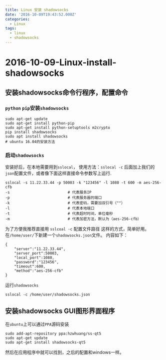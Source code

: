 ```yaml
---
title: Linux 安装 shadowsocks
date: '2016-10-09T19:43:52.000Z'
categories:
  - Linux
tags:
  - linux
  - shadowsocks
---
```


# 2016-10-09-Linux-install-shadowsocks

## 安装shadowsocks命令行程序，配置命令

### `python` `pip`安装`shadowsocks`

```text
sudo apt-get update
sudo apt-get install python-pip
sudo apt-get install python-setuptools m2crypto
pip install shadowsocks
sudo apt install shadowsocks                                            # ubuntu 16.04的安装方法
```

### 启动`shadowsocks`

安装好后，在本地需要用到`sslocal`， 使用方法：`sslocal -c` 后面加上我们的`json`配置文件，或者像下面这样直接命令参数写上运行.

```text
sslocal -s 11.22.33.44 -p 50003 -k "123456" -l 1080 -t 600 -m aes-256-cfb
-s                          # 代表服务IP
-p                          # 代表服务器的端口
-k                          # 代表密码，需要加双引号（""）
-l                          # 代表本地端口
-t                          # 代表超时时间，单位毫秒
-m                          # 代表加密方法，默认为（aes-256-cfb）
```

为了方便我推荐直接用 `sslcoal -c` 配置文件路径 这样的方式，简单好用。 在`/home/user/`下新建一个`shadowsocks.json`文件。 内容如下：

```text
{
    "server":"11.22.33.44",
    "server_port":50003,
    "local_port":1080,
    "password":"123456",
    "timeout":600,
    "method":"aes-256-cfb"
}
```

运行`shadowsocks`

```text
sslocal -c /home/user/shadowsocks.json
```

## 安装shadowsocks GUI图形界面程序

在`ubuntu`上可以通过`PPA`源码安装

```text
sudo add-apt-repository ppa:hzwhuang/ss-qt5
sudo apt-get update
sudo apt-get install shadowsocks-qt5
```

然后在应用程序中就可以找到，之后的配置和windows一样。


